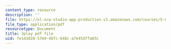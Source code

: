 ```yaml
---
content_type: resource
description: ''
file: https://ol-ocw-studio-app-production.s3.amazonaws.com/courses/5-07sc-biological-chemistry-i-fall-2013/fe1d102857e94bfc648ca7e45d7fa03c_BZGOYTtQUhY.pdf
file_type: application/pdf
resourcetype: Document
title: 3play pdf file
uid: fe1d1028-57e9-4bfc-648c-a7e45d7fa03c
---
```

